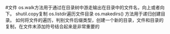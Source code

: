 #文件
os.walk方法用于通过在目录树中游走输出在目录中的文件名，向上或者向下。
shutil.copy复制
os.listdir遍历文件目录
os.makedirs() 方法用于递归创建目录。
如何将文件的遍历，判别文件后缀类型，创建一个新的目录，文件和目录的复制，在文件末添加符号结合起来是非常重要的